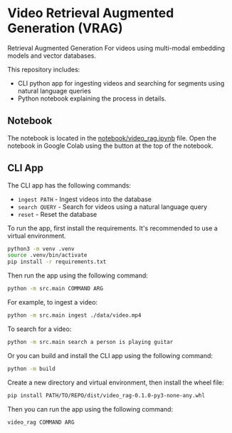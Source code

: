# Video Retrieval Augmented Generation (VRAG)

Retrieval Augmented Generation For videos using multi-modal embedding models and vector databases.

This repository includes:
- CLI python app for ingesting videos and searching for segments using natural language queries
- Python notebook explaining the process in details.

## Notebook

The notebook is located in the [notebook/video_rag.ipynb](notebook/video_rag.ipynb) file.
Open the notebook in Google Colab using the button at the top of the notebook.

## CLI App

The CLI app has the following commands:
- `ingest PATH` - Ingest videos into the database
- `search QUERY` - Search for videos using a natural language query
- `reset` - Reset the database

To run the app, first install the requirements.
It's recommended to use a virtual environment.

```bash
python3 -m venv .venv
source .venv/bin/activate
pip install -r requirements.txt
```

Then run the app using the following command:

```bash
python -m src.main COMMAND ARG
```

For example, to ingest a video:

```bash
python -m src.main ingest ./data/video.mp4
```

To search for a video:

```bash
python -m src.main search a person is playing guitar
```

Or you can build and install the CLI app using the following command:

```bash
python -m build
```

Create a new directory and virtual environment, then install the wheel file:

```bash
pip install PATH/TO/REPO/dist/video_rag-0.1.0-py3-none-any.whl
```

Then you can run the app using the following command:

```bash
video_rag COMMAND ARG
```